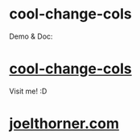 # cool-change-cols

Demo & Doc:
# [cool-change-cols](http://joelthorner.com/cool-change-cols)

Visit me! :D
# [joelthorner.com](http://joelthorner.com/cool-change-cols)